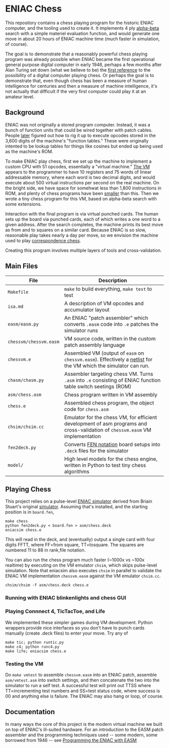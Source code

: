 # ENIAC Chess

This repository contains a chess playing program for the historic ENIAC computer, and the tooling used to create it. It implements 4 ply [alpha-beta](https://www.chessprogramming.org/Alpha-Beta) search with a simple materiel evaluation function, and would generate one move in about 20 hours of ENIAC machine time (much faster in simulation, of course). 

The goal is to demonstrate that a reasonably powerful chess playing program was already possible when ENIAC became the first operational general purpose digital computer in early 1946, perhaps a few months after Alan Turing set down (what we believe to be) the [first reference](https://www.google.com/books/edition/Alan_Turing_s_Electronic_Brain/wfMDW-IP8yMC?hl=en&gbpv=1&bsq=chess) to the possibility of a digital computer playing chess. Or perhaps the goal is to demonstrate that, even though chess has been a measure of human intelligence for centuries and then a measure of machine intelligence, it's not actually that difficult if the very first computer could play it at an amateur level.

## Background

ENIAC was not originally a stored program computer.  Instead, it was a bunch of function units that could be wired together with patch cables.  People [later](https://eniacinaction.com/the-articles/2-engineering-the-miracle-of-the-eniac-implementing-the-modern-code-paradigm/) figured out how to rig it up to execute opcodes stored in the 3,600 digits of the machine's "function tables." These were originally intented to be lookup tables for things like cosines but ended up being used as the machine's ROM.

To make ENIAC play chess, first we set up the machine to implement a custom CPU with 51 opcodes, essentially a "virtual machine." [The VM](https://github.com/jeredw/eniac-chess/blob/master/isa.md) appears to the programmer to have 10 registers and 75 words of linear addressable memory, where each word is two decimal digits, and would execute about 500 virtual instructions per second on the real machine. On the bright side, we have space for somehwat less than 1,800 instructions in ROM, and plenty of chess programs have been [smaller](https://www.chessprogramming.org/MicroChess) than this. Then we wrote a tiny chess program for this VM, based on alpha-beta search with some extensions. 

Interaction with the final program is via virtual punched cards. The human sets up the board via punched cards, each of which writes a one word to a given address. After the search completes, the machine prints its best move as from and to squares on a similar card. Because ENIAC is so slow, reasonable play takes nearly a day per move, so we envision the machine used to play [correspondence chess](https://en.wikipedia.org/wiki/Correspondence_chess).

Creating this program involves multiple layers of tools and cross-validation. 

## Main Files

| File                     | Description                                     |
| ------------------------ | ----------------------------------------------- |
| `Makefile`               | `make` to build everything, `make test` to test |
| `isa.md`                 | A description of VM opcodes and accumulator layout |
| `easm/easm.py`           | An ENIAC "patch assembler" which converts `.easm` code into `.e` patches the simulator runs |
| `chessvm/chessvm.easm`   | VM source code, written in the custom patch assembly language |
| `chessvm.e`              | Assembled VM (output of `easm` on `chessvm.easm`). Effectively a [netlist](https://en.wikipedia.org/wiki/Netlist) for the VM which the simulator can run. |
| `chasm/chasm.py`         | Assembler targeting chess VM. Turns `.asm` into `.e` consisting of ENIAC function table switch seetings (ROM)|
| `asm/chess.asm`          | Chess program written in VM assembly |
| `chess.e`                | Assembled chess program, the object code for `chess.asm`
| `chsim/chsim.cc`         | Emulator for the chess VM, for efficient development of asm programs and cross-validation of `chessvm.easm` VM implementation |
| `fen2deck.py`            | Converts [FEN notation](https://www.chess-poster.com/english/fen/fen_epd_viewer.htm) board setups into `.deck` files for the simulator |
| `model/`                 | High level models for the chess engine, written in Python to test tiny chess algorithms |


## Playing Chess
This project relies on a pulse-level [ENIAC simulator](https://www.github.com/jeredw/eniacsim) derived from Briain Stuart's original [simulator](https://www.cs.drexel.edu/~bls96/eniac/eniac.html). Assuming that's installed, and the starting position is in `board.fen`, 
```
make chess
python fen2deck.py < board.fen > asm/chess.deck
eniacsim chess.e
```

This will read in the deck, and (eventually) output a single card with four digits FFTT, where FF=from square, TT=tosquare. The squares are numbered 11 to 88 in rank,file notation. 

You can also run the chess program much faster (~1000x vs ~100x realtime) by executing on the VM emulator `chsim`, which skips pulse-level simulation. Note that eniacsim also executes `chsim` in parallel to validate the ENIAC VM implementation `chessvm.easm` against the VM emulator `chsim.cc`.
```
chsim/chsim -f asm/chess.deck chess.e
```

### Running with ENIAC blinkenlights and chess GUI

### Playing Connnect 4, TicTacToe, and Life
We implemented these simpler games during VM development. Python wrappers provide nice interfaces so you don't have to punch cards manually (create .deck files) to enter your move. Try any of
```
make tic; python runtic.py
make c4; python runc4.py
make life; eniacsim chess.e
```

### Testing the VM
Do `make vmtest` to assemble `chessvm.easm` into an ENIAC patch, assemble `asm/vmtest.asm` into switch settings, and then concatenate the two into the simulator to run a self test. A successful test will print out TTSS where TT=incrementing test numbers and SS=test status code, where success is 00 and anything else is failure. The ENIAC may also hang or loop, of course.


## Documentation
In many ways the core of this project is the modern virtual machine we built on top of ENIAC's ill-suited hardware. For an introduction to the EASM patch assembler and the programming techniques used -- some modern, some borrowed from 1946 -- see [Programming the ENIAC with EASM](https://github.com/jeredw/eniac-chess/blob/master/easm.md)
